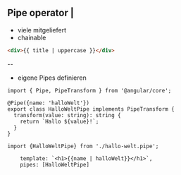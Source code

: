 ## Pipe operator |

- viele mitgeliefert
- chainable

```HTML
<div>{{ title | uppercase }}</div>
```
--

- eigene Pipes definieren

```
import { Pipe, PipeTransform } from '@angular/core';

@Pipe({name: 'halloWelt'})
export class HalloWeltPipe implements PipeTransform {
  transform(value: string): string {
    return `Hallo ${value}!`;
  }
}
```

```
import {HalloWeltPipe} from './hallo-welt.pipe';

    template: `<h1>{{name | halloWelt}}</h1>`,
    pipes: [HalloWeltPipe]
```